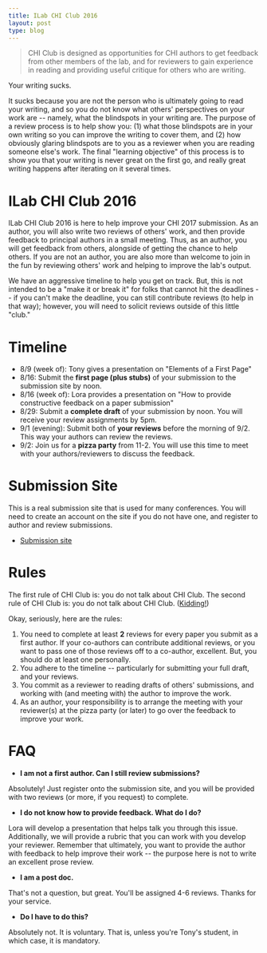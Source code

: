```yaml
---
title: ILab CHI Club 2016
layout: post
type: blog
---
```


> CHI Club is designed as opportunities for CHI authors to get feedback from other members of the lab, and for reviewers to gain experience in reading and providing useful critique for others who are writing.

Your writing sucks.

It sucks because you are not the person who is ultimately going to read your writing, and so you do not know what others' perspectives on your work are -- namely, what the blindspots in your writing are. The purpose of a review process is to help show you: (1) what those blindspots are in your own writing so you can improve the writing to cover them, and (2) how obviously glaring blindspots are to you as a reviewer when you are reading someone else's work. The final "learning objective" of this process is to show you that your writing is never great on the first go, and really great writing happens after iterating on it several times.

# ILab CHI Club 2016

ILab CHI Club 2016 is here to help improve your CHI 2017 submission. As an author, you will also write two reviews of others' work, and then provide feedback to principal authors in a small meeting. Thus, as an author, you will get feedback from others, alongside of getting the chance to help others. If you are not an author, you are also more than welcome to join in the fun by reviewing others' work and helping to improve the lab's output.

We have an aggressive timeline to help you get on track. But, this is not intended to be a "make it or break it" for folks that cannot hit the deadlines -- if you can't make the deadline, you can still contribute reviews (to help in that way); however, you will need to solicit reviews outside of this little "club."

# Timeline

* 8/9 (week of): Tony gives a presentation on "Elements of a First Page"
* 8/16: Submit the **first page (plus stubs)** of your submission to the submission site by noon.
* 8/16 (week of): Lora provides a presentation on "How to provide constructive feedback on a paper submission"
* 8/29: Submit a **complete draft** of your submission by noon. You will receive your review assignments by 5pm.
* 9/1 (evening): Submit both of **your reviews** before the morning of 9/2. This way your authors can review the reviews.
* 9/2: Join us for a **pizza party** from 11-2. You will use this time to meet with your authors/reviewers to discuss the feedback.

# Submission Site

This is a real submission site that is used for many conferences. You will need to create an account on the site if you do not have one, and register to author and review submissions.

* [Submission site](https://easychair.org/conferences/?conf=ilabchiclub2016)

# Rules

The first rule of CHI Club is: you do not talk about CHI Club. The second rule of CHI Club is: you do not talk about CHI Club. ([Kidding!](http://www.diggingforfire.net/fightclub/))

Okay, seriously, here are the rules:

1. You need to complete at least **2** reviews for every paper you submit as a first author. If your co-authors can contribute additional reviews, or you want to pass one of those reviews off to a co-author, excellent. But, you should do at least one personally.
2. You adhere to the timeline -- particularly for submitting your full draft, and your reviews.
3. You commit as a reviewer to reading drafts of others' submissions, and working with (and meeting with) the author to improve the work.
4. As an author, your responsibility is to arrange the meeting with your reviewer(s) at the pizza party (or later) to go over the feedback to improve your work.

# FAQ

* **I am not a first author. Can I still review submissions?**

Absolutely! Just register onto the submission site, and you will be provided with two reviews (or more, if you request) to complete.

* **I do not know how to provide feedback. What do I do?**

Lora will develop a presentation that helps talk you through this issue. Additionally, we will provide a rubric that you can work with you develop your reviewer. Remember that ultimately, you want to provide the author with feedback to help improve their work -- the purpose here is not to write an excellent prose review.

* **I am a post doc.**

That's not a question, but great. You'll be assigned 4-6 reviews. Thanks for your service.

* **Do I have to do this?**

Absolutely not. It is voluntary. That is, unless you're Tony's student, in which case, it is mandatory.


